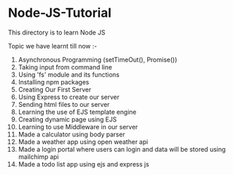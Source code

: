 # Node-JS-Tutorial

This directory is to learn Node JS

Topic we have learnt till now :-

1. Asynchronous Programming (setTimeOut(), Promise())
2. Taking input from command line
3. Using 'fs' module and its functions
4. Installing npm packages
5. Creating Our First Server
6. Using Express to create our server
7. Sending html files to our server
8. Learning the use of EJS template engine
9. Creating dynamic page using EJS
10. Learning to use Middleware in our server
11. Made a calculator using body parser
12. Made a weather app using open weather api
13. Made a login portal where users can login and data will be stored using mailchimp api
14. Made a todo list app using ejs and express js
